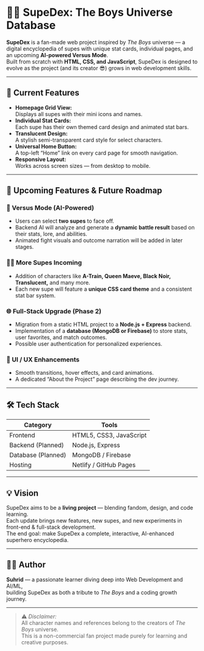 # 🦸‍♂️ SupeDex: The Boys Universe Database

**SupeDex** is a fan-made web project inspired by *The Boys* universe — a digital encyclopedia of supes with unique stat cards, individual pages, and an upcoming **AI-powered Versus Mode**.  
Built from scratch with **HTML, CSS, and JavaScript**, SupeDex is designed to evolve as the project (and its creator 😎) grows in web development skills.

---

## 🚀 Current Features

- **Homepage Grid View:**  
  Displays all supes with their mini icons and names.
- **Individual Stat Cards:**  
  Each supe has their own themed card design and animated stat bars.
- **Translucent Design:**  
  A stylish semi-transparent card style for select characters.
- **Universal Home Button:**  
  A top-left “Home” link on every card page for smooth navigation.
- **Responsive Layout:**  
  Works across screen sizes — from desktop to mobile.

---

## 🧠 Upcoming Features & Future Roadmap

### 🥊 Versus Mode (AI-Powered)
- Users can select **two supes** to face off.  
- Backend AI will analyze and generate a **dynamic battle result** based on their stats, lore, and abilities.  
- Animated fight visuals and outcome narration will be added in later stages.

### 🧍‍♂️ More Supes Incoming
- Addition of characters like **A-Train, Queen Maeve, Black Noir, Translucent,** and many more.  
- Each new supe will feature a **unique CSS card theme** and a consistent stat bar system.

### 🌐 Full-Stack Upgrade (Phase 2)
- Migration from a static HTML project to a **Node.js + Express** backend.  
- Implementation of a **database (MongoDB or Firebase)** to store stats, user favorites, and match outcomes.  
- Possible user authentication for personalized experiences.

### 🎨 UI / UX Enhancements
- Smooth transitions, hover effects, and card animations.  
- A dedicated “About the Project” page describing the dev journey.

---

## 🛠️ Tech Stack

| Category | Tools |
|-----------|--------|
| Frontend | HTML5, CSS3, JavaScript |
| Backend (Planned) | Node.js, Express |
| Database (Planned) | MongoDB / Firebase |
| Hosting | Netlify / GitHub Pages |

---

## 💡 Vision

SupeDex aims to be a **living project** — blending fandom, design, and code learning.  
Each update brings new features, new supes, and new experiments in front-end & full-stack development.  
The end goal: make SupeDex a complete, interactive, AI-enhanced superhero encyclopedia.

---

## 👨‍💻 Author

**Suhrid** — a passionate learner diving deep into Web Development and AI/ML,  
building SupeDex as both a tribute to *The Boys* and a coding growth journey.

---

> ⚠️ *Disclaimer:*  
> All character names and references belong to the creators of *The Boys* universe.  
> This is a non-commercial fan project made purely for learning and creative purposes.
